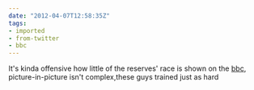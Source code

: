 ```yaml
---
date: "2012-04-07T12:58:35Z"
tags:
- imported
- from-twitter
- bbc
---
```

It's kinda offensive how little of the reserves' race is shown on the [bbc](/tags/bbc), picture-in-picture isn't complex,these guys trained just as hard
